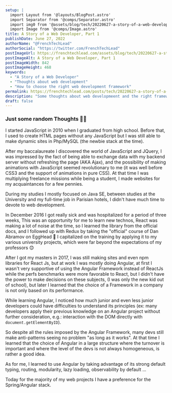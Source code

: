 ```yaml
---
setup: |
  import Layout from '@layouts/BlogPost.astro'
  import Separator from '@comps/Separator.astro'
  import img0 from '@assets/blog/tech/20220627-a-story-of-a-web-developer/0.png'
  import Image from '@comps/Image.astro'
title: A Story of a Web Developer, Part 1
publishDate: June 27, 2022
authorName: "@FrenchTechLead"
authorSocial: "https://twitter.com/FrenchTechLead"
postImageUrl: https://frenchtechlead.com/assets/blog/tech/20220627-a-story-of-a-web-developer/0.png
postImageAlt: A Story of a Web Developer, Part 1
postImageWidth: 842
postImageHeight: 468
keywords:
  - "A Story of a Web Developer"
  - "Thoughts about web development"
  - "How to choose the right web development framework"
permalink: https://frenchtechlead.com/posts/tech/20220627-a-story-of-a-web-developer/
description: "Some thoughts about web developmeent and the right framework to use."
draft: false
---
```


### Just some random Thoughts 👨‍💻
I started JavaScript in 2010 when I graduated from high school.
Before that, I used to create HTML pages without any JavaScript but I was still able to make dynamic sites in Php/MySQL (the newbie stack at the time).

After my baccalaureate I discovered the world of JavaScript and JQuery, I was impressed by the fact of being able to exchange data with my backend server without refreshing the page (AKA Ajax), and the possibility of making animations with JavaScript seemed revolutionary to me (it was well before CSS3 and the support of animations in pure CSS).
At that time I was multiplying freelance missions while being a student, I made websites for my acquaintances for a few pennies.

During my studies I mostly focused on Java SE, between studies at the University and my full-time job in Parisian hotels, I didn't have much time to devote to web development.

In December 2016 I got really sick and was hospitalized for a period of three weeks, This was an opportunity for me to learn new technos, React was making a lot of noise at the time, so I learned the library from the official docs, and I followed up with Redux by taking the "official" course of Dan Abramov on EggHead 🥚
I capitalized on the training by applying it to my various university projects, which were far beyond the expectations of my professors 😊

After I got my masters in 2017, I was still making sites and even npm libraries for React Js, but at work I was mostly doing Angular, at first I wasn't very supportive of using the Angular Framework instead of ReactJs while the perfs benchmarks were more favorable to React, but I didn't have the power to make decisions on these subjects, (I was only the new kid out of school), but later I learned that the choice of a Framework in a company is not only based on its performance.

While learning Angular, I noticed how much junior and even less junior developers could have difficulties to understand its principles (ex: many developers apply their previous knowledge on an Angular project without further consideration, e.g.: interaction with the DOM directly with `document.getElementByID`).

So despite all the rules imposed by the Angular Framework, many devs still make anti-patterns seeing no problem "as long as it works".
At that time I learned that the choice of Angular in a large structure where the turnover is important and where the level of the devs is not always homogeneous, is rather a good idea.

As for me, I learned to use Angular by taking advantage of its strong default typing, routing, modularity, lazy loading, observability by default ...

Today for the majority of my web projects I have a preference for the Spring/Angular stack.